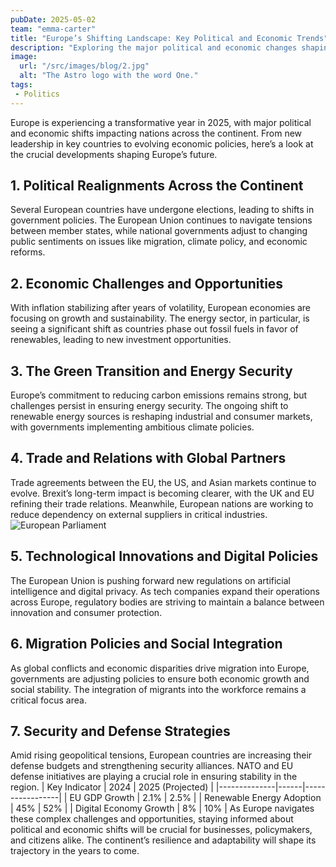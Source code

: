 ```yaml
---
pubDate: 2025-05-02
team: "emma-carter"
title: "Europe’s Shifting Landscape: Key Political and Economic Trends"
description: "Exploring the major political and economic changes shaping Europe in 2025, from policy shifts to economic challenges and opportunities."
image:
  url: "/src/images/blog/2.jpg"
  alt: "The Astro logo with the word One."
tags: 
 - Politics
---
```


Europe is experiencing a transformative year in 2025, with major political and economic shifts impacting nations across the continent. From new leadership in key countries to evolving economic policies, here’s a look at the crucial developments shaping Europe’s future.

## 1. Political Realignments Across the Continent

Several European countries have undergone elections, leading to shifts in government policies. The European Union continues to navigate tensions between member states, while national governments adjust to changing public sentiments on issues like migration, climate policy, and economic reforms.

## 2. Economic Challenges and Opportunities

With inflation stabilizing after years of volatility, European economies are focusing on growth and sustainability. The energy sector, in particular, is seeing a significant shift as countries phase out fossil fuels in favor of renewables, leading to new investment opportunities.

## 3. The Green Transition and Energy Security

Europe’s commitment to reducing carbon emissions remains strong, but challenges persist in ensuring energy security. The ongoing shift to renewable energy sources is reshaping industrial and consumer markets, with governments implementing ambitious climate policies.

## 4. Trade and Relations with Global Partners

Trade agreements between the EU, the US, and Asian markets continue to evolve. Brexit’s long-term impact is becoming clearer, with the UK and EU refining their trade relations. Meanwhile, European nations are working to reduce dependency on external suppliers in critical industries.
![European Parliament](https://images.unsplash.com/photo-1519891880039-45e173a95f14?q=80&w=2664&auto=format&fit=crop&ixlib=rb-4.0.3&ixid=M3wxMjA3fDB8MHxwaG90by1wYWdlfHx8fGVufDB8fHx8fA%3D%3D)

## 5. Technological Innovations and Digital Policies

The European Union is pushing forward new regulations on artificial intelligence and digital privacy. As tech companies expand their operations across Europe, regulatory bodies are striving to maintain a balance between innovation and consumer protection.

## 6. Migration Policies and Social Integration

As global conflicts and economic disparities drive migration into Europe, governments are adjusting policies to ensure both economic growth and social stability. The integration of migrants into the workforce remains a critical focus area.

## 7. Security and Defense Strategies

Amid rising geopolitical tensions, European countries are increasing their defense budgets and strengthening security alliances. NATO and EU defense initiatives are playing a crucial role in ensuring stability in the region.
| Key Indicator | 2024 | 2025 (Projected) |
|--------------|------|-----------------|
| EU GDP Growth | 2.1% | 2.5% |
| Renewable Energy Adoption | 45% | 52% |
| Digital Economy Growth | 8% | 10% |
As Europe navigates these complex challenges and opportunities, staying informed about political and economic shifts will be crucial for businesses, policymakers, and citizens alike. The continent’s resilience and adaptability will shape its trajectory in the years to come.
